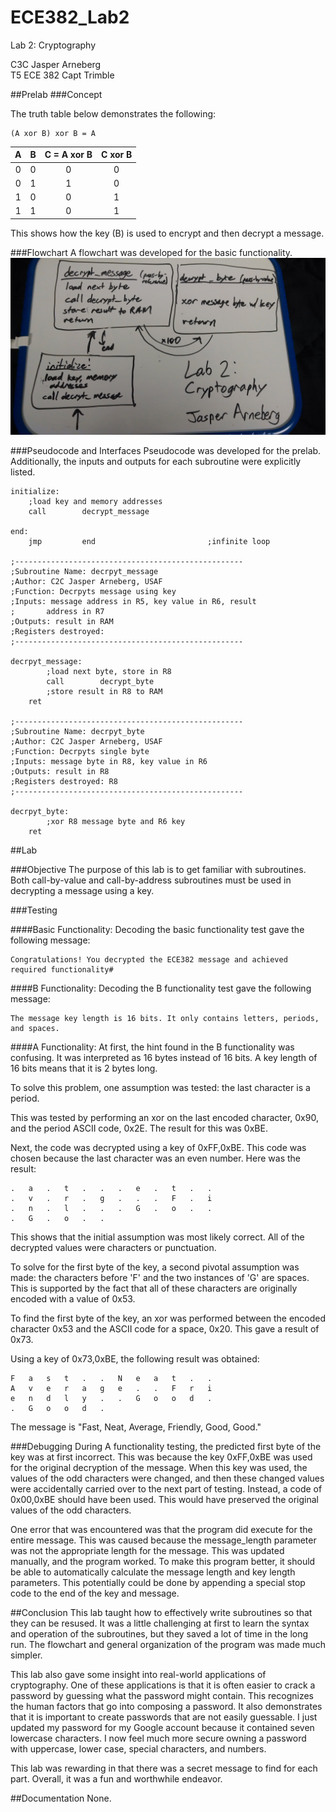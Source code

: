 ECE382_Lab2
===========

Lab 2: Cryptography

C3C Jasper Arneberg  
T5 ECE 382
Capt Trimble  

##Prelab
###Concept

The truth table below demonstrates the following:  
```
(A xor B) xor B = A  
```

| A | B | C = A xor B | C xor B |
| :--: | :--: | :--: | :----: |
| 0 | 0 | 0 | 0 |
| 0 | 1 | 1 | 0 |
| 1 | 0 | 0 | 1 |
| 1 | 1 | 0 | 1 |

This shows how the key (B) is used to encrypt and then decrypt a message.

###Flowchart
A flowchart was developed for the basic functionality.
![alt text](https://github.com/JasperArneberg/ECE382_Lab2/blob/master/prelab2_flowchart.jpg?raw=true "Prelab Flowchart")

###Pseudocode and Interfaces
Pseudocode was developed for the prelab. Additionally, the inputs and outputs for each subroutine were explicitly listed.
```
initialize:
	;load key and memory addresses
	call		decrypt_message

end:
	jmp			end							;infinite loop

;---------------------------------------------------
;Subroutine Name: decrpyt_message
;Author: C2C Jasper Arneberg, USAF
;Function: Decrpyts message using key
;Inputs: message address in R5, key value in R6, result
;		address in R7
;Outputs: result in RAM
;Registers destroyed:
;---------------------------------------------------

decrpyt_message:
    	;load next byte, store in R8
    	call 		decrypt_byte
    	;store result in R8 to RAM
    ret

;---------------------------------------------------
;Subroutine Name: decrpyt_byte
;Author: C2C Jasper Arneberg, USAF
;Function: Decrpyts single byte
;Inputs: message byte in R8, key value in R6
;Outputs: result in R8
;Registers destroyed: R8
;---------------------------------------------------

decrpyt_byte:
    	;xor R8 message byte and R6 key
    ret
```





##Lab

###Objective
The purpose of this lab is to get familiar with subroutines. Both call-by-value and call-by-address subroutines must be used in decrypting a message using a key.

###Testing

####Basic Functionality: 
Decoding the basic functionality test gave the following message:  
```
Congratulations! You decrypted the ECE382 message and achieved required functionality#
```

####B Functionality: 
Decoding the B functionality test gave the following message:  
```
The message key length is 16 bits. It only contains letters, periods, and spaces.
```

####A Functionality: 
At first, the hint found in the B functionality was confusing. It was interpreted as 16 bytes instead of 16 bits. A key length of 16 bits means that it is 2 bytes long.  

To solve this problem, one assumption was tested: the last character is a period.  

This was tested by performing an xor on the last encoded character, 0x90, and the period ASCII code, 0x2E. The result for this was 0xBE.  

Next, the code was decrypted using a key of 0xFF,0xBE. This code was chosen because the last character was an even number. Here was the result:
```
.	a	.	t	.	.	.	e	.	t	.	.
.	v	.	r	.	g	.	.	.	F	.	i
.	n	.	l	.	.	.	G	.	o	.	.
.	G	.	o	.	.
```
This shows that the initial assumption was most likely correct. All of the decrypted values were characters or punctuation.

To solve for the first byte of the key, a second pivotal assumption was made: the characters before 'F' and the two instances of 'G' are spaces. This is supported by the fact that all of these characters are originally encoded with a value of 0x53.  

To find the first byte of the key, an xor was performed between the encoded character 0x53 and the ASCII code for a space, 0x20. This gave a result of 0x73.

Using a key of 0x73,0xBE, the following result was obtained:
```
F	a	s	t	.	.	N	e	a	t	.	.
A	v	e	r	a	g	e	.	.	F	r	i
e	n	d	l	y	.	.	G	o	o	d	.
.	G	o	o	d	.
```

The message is "Fast, Neat, Average, Friendly, Good, Good."

###Debugging
During A functionality testing, the predicted first byte of the key was at first incorrect. This was because the key 0xFF,0xBE was used for the original decryption of the message. When this key was used, the values of the odd characters were changed, and then these changed values were accidentally carried over to the next part of testing. Instead, a code of 0x00,0xBE should have been used. This would have preserved the original values of the odd characters.

One error that was encountered was that the program did execute for the entire message. This was caused because the message_length parameter was not the appropriate length for the message. This was updated manually, and the program worked. To make this program better, it should be able to automatically calculate the message length and key length parameters. This potentially could be done by appending a special stop code to the end of the key and message.

##Conclusion
This lab taught how to effectively write subroutines so that they can be resused. It was a little challenging at first to learn the syntax and operation of the subroutines, but they saved a lot of time in the long run. The flowchart and general organization of the program was made much simpler.

This lab also gave some insight into real-world applications of cryptography. One of these applications is that it is often easier to crack a password by guessing what the password might contain. This recognizes the human factors that go into composing a password. It also demonstrates that it is important to create passwords that are not easily guessable. I just updated my password for my Google account because it contained seven lowercase characters. I now feel much more secure owning a password with uppercase, lower case, special characters, and numbers.

This lab was rewarding in that there was a secret message to find for each part. Overall, it was a fun and worthwhile endeavor.

##Documentation
None.
